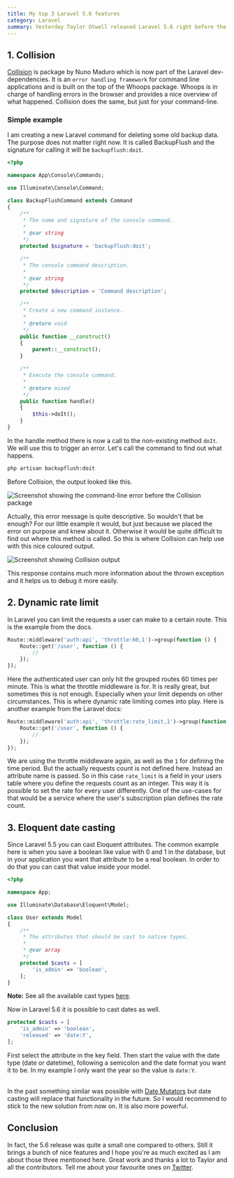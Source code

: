 ```yaml
---
title: My top 3 Laravel 5.6 features
category: Laravel
summary: Yesterday Taylor Otwell released Laravel 5.6 right before the Laracon Online conference. We had a little conference party here in Vienna and a great time watching all the talks together. In one of them Taylor walked us through the new Laravel features and I want to point out my top 3 of them.
---
```


## 1. Collision

[Collision](https://github.com/nunomaduro/collision) is package by Nuno Maduro which is now part of the Laravel dev-dependencies. It is an `error handling framework` for command line applications and is built on the top of the Whoops package. Whoops is in charge of handling errors in the browser and provides a nice overview of what happened. Collision does the same, but just for your command-line.

### Simple example

I am creating a new Laravel command for deleting some old backup data. The purpose does not matter right now. It is called BackupFlush and the signature for calling it will be `backupflush:doit`.

```php
<?php

namespace App\Console\Commands;

use Illuminate\Console\Command;

class BackupFlushCommand extends Command
{
    /**
     * The name and signature of the console command.
     *
     * @var string
     */
    protected $signature = 'backupflush:doit';

    /**
     * The console command description.
     *
     * @var string
     */
    protected $description = 'Command description';

    /**
     * Create a new command instance.
     *
     * @return void
     */
    public function __construct()
    {
        parent::__construct();
    }

    /**
     * Execute the console command.
     *
     * @return mixed
     */
    public function handle()
    {
        $this->doIt();
    }
}

```

In the handle method there is now a call to the non-existing method `doIt`. We will use this to trigger an error. Let's call the command to find out what happens.

```bash
php artisan backupflush:doit 
```

Before Collision, the output looked like this.

<img class="blogimage" alt="Screenshot showing the command-line error before the Collision package" src="/images/blog/before_collision.png" />

Actually, this error message is quite descriptive. So wouldn't that be enough? For our little example it would, but just because we placed the error on purpose and knew about it. Otherwise it would be quite difficult to find out where this method is called. So this is where Collision can help use with this nice coloured output.

<img class="blogimage" alt="Screenshot showing Collision output" src="/images/blog/collision_package.png" />

This response contains much more information about the thrown exception and it helps us to debug it more easily.

## 2. Dynamic rate limit

In Laravel you can limit the requests a user can make to a certain route. This is the example from the docs.

```php
Route::middleware('auth:api', 'throttle:60,1')->group(function () {
    Route::get('/user', function () {
        //
    });
});
```

Here the authenticated user can only hit the grouped routes 60 times per minute. This is what the throttle middleware is for. It is really great, but sometimes this is not enough. Especially when your limit depends on other circumstances. This is where dynamic rate limiting comes into play. Here is another example from the Laravel docs:

```php
Route::middleware('auth:api', 'throttle:rate_limit,1')->group(function () {
    Route::get('/user', function () {
        //
    });
});
```

We are using the throttle middleware again, as well as the `1` for defining the time period. But the actually requests count is not defined here. Instead an attribute name is passed. So in this case `rate_limit` is a field in your users table where you define the requests count as an integer. This way it is possible to set the rate for every user differently. One of the use-cases for that would be a service where the user's subscription plan defines the rate count. 

## 3. Eloquent date casting

Since Laravel 5.5 you can cast Eloquent attributes. The common example here is when you save a boolean like value with 0 and 1 in the database, but in your application you want that attribute to be a real boolean. In order to do that you can cast that value inside your model.

```php
<?php

namespace App;

use Illuminate\Database\Eloquent\Model;

class User extends Model
{
    /**
     * The attributes that should be cast to native types.
     *
     * @var array
     */
    protected $casts = [
        'is_admin' => 'boolean',
    ];
}
```

<div class="blognote"><strong>Note:</strong> See all the available cast types <a href="https://laravel.com/docs/5.6/eloquent-mutators#attribute-casting">here</a>.</div>

Now in Laravel 5.6 it is possible to cast dates as well.

```php
protected $casts = [
	'is_admin' => 'boolean',
	'released' => 'date:Y',
];
```

First select the attribute in the key field. Then start the value with the date type (date or datetime), following a semicolon and the date format you want it to be. In my example I only want the year so the value is `date:Y`.<br /><br />

In the past something similar was possible with [Date Mutators](https://laravel.com/docs/5.6/eloquent-mutators#date-mutators) but date casting will replace that functionality in the future. So I would recommend to stick to the new solution from now on. It is also more powerful.

## Conclusion

In fact, the 5.6 release was quite a small one compared to others. Still it brings a bunch of nice features and I hope you're as much excited as I am about those three mentioned here. Great work and thanks a lot to Taylor and all the contributors. Tell me about your favourite ones on [Twitter](https://twitter.com/christophrumpel).


